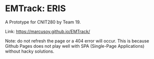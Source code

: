 # EMTrack: ERIS

A Prototype for CNIT280 by Team 19.

Link: https://marcusoy.github.io/EMTrack/

Note: do not refresh the page or a 404 error will occur. This is because Github Pages does not play well with SPA (Single-Page Applications) without hacky solutions.
